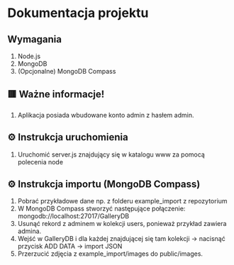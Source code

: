 # Dokumentacja projektu
## Wymagania
1. Node.js
2. MongoDB
3. (Opcjonalne) MongoDB Compass
## 🟥 Ważne informacje!
1. Aplikacja posiada wbudowane konto admin z hasłem admin.
## ⚙️ Instrukcja uruchomienia
1. Uruchomić server.js znajdujący się w katalogu www za pomocą polecenia node
## ⚙️ Instrukcja importu (MongoDB Compass)
1. Pobrać przykładowe dane np. z folderu example_import z repozytorium
2. W MongoDB Compass stworzyć następujące połączenie: mongodb://localhost:27017/GalleryDB
3. Usunąć rekord z adminem w kolekcji users, ponieważ przykład zawiera admina.
4. Wejść w GalleryDB i dla każdej znajdującej się tam kolekcji -> nacisnąć przycisk ADD DATA -> import JSON
5. Przerzucić zdjęcia z example_import/images do public/images.
